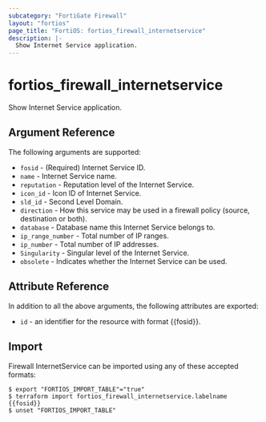 ```yaml
---
subcategory: "FortiGate Firewall"
layout: "fortios"
page_title: "FortiOS: fortios_firewall_internetservice"
description: |-
  Show Internet Service application.
---
```


# fortios_firewall_internetservice
Show Internet Service application.

## Argument Reference

The following arguments are supported:

* `fosid` - (Required) Internet Service ID.
* `name` - Internet Service name.
* `reputation` - Reputation level of the Internet Service.
* `icon_id` - Icon ID of Internet Service.
* `sld_id` - Second Level Domain.
* `direction` - How this service may be used in a firewall policy (source, destination or both).
* `database` - Database name this Internet Service belongs to.
* `ip_range_number` - Total number of IP ranges.
* `ip_number` - Total number of IP addresses.
* `Singularity` - Singular level of the Internet Service.
* `obsolete` - Indicates whether the Internet Service can be used.


## Attribute Reference

In addition to all the above arguments, the following attributes are exported:
* `id` - an identifier for the resource with format {{fosid}}.

## Import

Firewall InternetService can be imported using any of these accepted formats:
```
$ export "FORTIOS_IMPORT_TABLE"="true"
$ terraform import fortios_firewall_internetservice.labelname {{fosid}}
$ unset "FORTIOS_IMPORT_TABLE"
```
